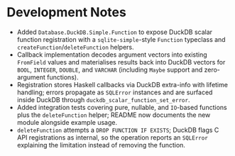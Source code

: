 # Development Notes

- Added `Database.DuckDB.Simple.Function` to expose DuckDB scalar function registration with a `sqlite-simple`-style `Function` typeclass and `createFunction`/`deleteFunction` helpers.
- Callback implementation decodes argument vectors into existing `FromField` values and materialises results back into DuckDB vectors for `BOOL`, `INTEGER`, `DOUBLE`, and `VARCHAR` (including `Maybe` support and zero-argument functions).
- Registration stores Haskell callbacks via DuckDB extra-info with lifetime handling; errors propagate as `SQLError` instances and are surfaced inside DuckDB through `duckdb_scalar_function_set_error`.
- Added integration tests covering pure, nullable, and `IO`-based functions plus the `deleteFunction` helper; README now documents the new module alongside example usage.
- `deleteFunction` attempts a `DROP FUNCTION IF EXISTS`; DuckDB flags C API
  registrations as internal, so the operation reports an `SQLError` explaining
  the limitation instead of removing the function.
